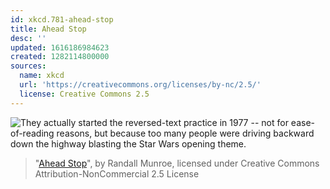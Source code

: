 ```yaml
---
id: xkcd.781-ahead-stop
title: Ahead Stop
desc: ''
updated: 1616186984623
created: 1282114800000
sources:
  name: xkcd
  url: 'https://creativecommons.org/licenses/by-nc/2.5/'
  license: Creative Commons 2.5
---
```

![They actually started the reversed-text practice in 1977 -- not for ease-of-reading reasons, but because too many people were driving backward down the highway blasting the Star Wars opening theme.](https://imgs.xkcd.com/comics/ahead_stop.png)
> "[Ahead Stop](https://xkcd.com/781/)", by Randall Munroe, licensed under Creative Commons Attribution-NonCommercial 2.5 License
